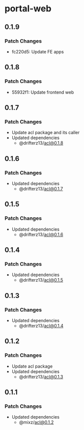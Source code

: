 # portal-web

## 0.1.9

### Patch Changes

- fc220d5: Update FE apps

## 0.1.8

### Patch Changes

- 55932f1: Update frontend web

## 0.1.7

### Patch Changes

- Update acl package and its caller
- Updated dependencies
  - @drifterz13/acl@0.1.8

## 0.1.6

### Patch Changes

- Updated dependencies
  - @drifterz13/acl@0.1.7

## 0.1.5

### Patch Changes

- Updated dependencies
  - @drifterz13/acl@0.1.6

## 0.1.4

### Patch Changes

- Updated dependencies
  - @drifterz13/acl@0.1.5

## 0.1.3

### Patch Changes

- Updated dependencies
  - @drifterz13/acl@0.1.4

## 0.1.2

### Patch Changes

- Update acl package
- Updated dependencies
  - @drifterz13/acl@0.1.3

## 0.1.1

### Patch Changes

- Updated dependencies
  - @mixz/acl@0.1.2
